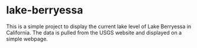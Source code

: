 # lake-berryessa

This is a simple project to display the current lake level of Lake Berryessa in California. The data is pulled from the USGS website and displayed on a simple webpage.

